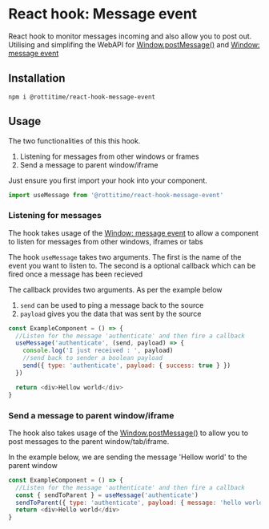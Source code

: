 # React hook: Message event

React hook to monitor messages incoming and also allow you to post out.
Utilising and simplifing the WebAPI for [Window.postMessage()](https://developer.mozilla.org/en-US/docs/Web/API/Window/postMessage) and [Window: message event](https://developer.mozilla.org/en-US/docs/Web/API/Window/message_event)

## Installation

```
npm i @rottitime/react-hook-message-event
```

## Usage

The two functionalities of this this hook.

1. Listening for messages from other windows or frames
2. Send a message to parent window/iframe

Just ensure you first import your hook into your component.

```js
import useMessage from '@rottitime/react-hook-message-event'
```

### Listening for messages

The hook takes usage of the [Window: message event](https://developer.mozilla.org/en-US/docs/Web/API/Window/message_event) to allow a component to listen for messages from other windows, iframes or tabs

The hook `useMessage` takes two arguments. The first is the name of the event you want to listen to. The second is a optional callback which can be fired once a message has been recieved

The callback provides two arguments. As per the example below

1. `send` can be used to ping a message back to the source
2. `payload` gives you the data that was sent by the source

```js
const ExampleComponent = () => {
  //Listen for the message 'authenticate' and then fire a callback
  useMessage('authenticate', (send, payload) => {
    console.log('I just received : ', payload)
    //send back to sender a boolean payload
    send({ type: 'authenticate', payload: { success: true } })
  })

  return <div>Hellow world</div>
}
```

### Send a message to parent window/iframe

The hook also takes usage of the [Window.postMessage()](https://developer.mozilla.org/en-US/docs/Web/API/Window/postMessage) to allow you to post messages to the parent window/tab/iframe.

In the example below, we are sending the message 'Hellow world' to the parent window

```js
const ExampleComponent = () => {
  //Listen for the message 'authenticate' and then fire a callback
  const { sendToParent } = useMessage('authenticate')
  sendToParent({ type: 'authenticate', payload: { message: 'hello world' } })
  return <div>Hello world</div>
}
```
